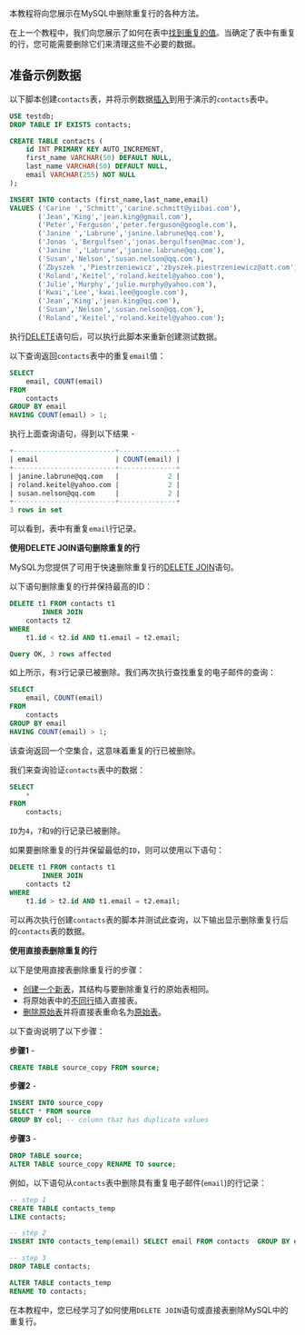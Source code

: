 本教程将向您展示在MySQL中删除重复行的各种方法。

在上一个教程中，我们向您展示了如何在表中[找到重复的值](http://www.yiibai.com/mysql/find-duplicate-values.html)。当确定了表中有重复的行，您可能需要删除它们来清理这些不必要的数据。

## 准备示例数据

以下脚本创建`contacts`表，并将示例数据[插入](http://www.yiibai.com/mysql/insert-statement.html)到用于演示的`contacts`表中。

```sql
USE testdb;
DROP TABLE IF EXISTS contacts;

CREATE TABLE contacts (
    id INT PRIMARY KEY AUTO_INCREMENT,
    first_name VARCHAR(50) DEFAULT NULL,
    last_name VARCHAR(50) DEFAULT NULL, 
    email VARCHAR(255) NOT NULL
);

INSERT INTO contacts (first_name,last_name,email) 
VALUES ('Carine ','Schmitt','carine.schmitt@yiibai.com'),
       ('Jean','King','jean.king@gmail.com'),
       ('Peter','Ferguson','peter.ferguson@google.com'),
       ('Janine ','Labrune','janine.labrune@qq.com'),
       ('Jonas ','Bergulfsen','jonas.bergulfsen@mac.com'),
       ('Janine ','Labrune','janine.labrune@qq.com'),
       ('Susan','Nelson','susan.nelson@qq.com'),
       ('Zbyszek ','Piestrzeniewicz','zbyszek.piestrzeniewicz@att.com'),
       ('Roland','Keitel','roland.keitel@yahoo.com'),
       ('Julie','Murphy','julie.murphy@yahoo.com'),
       ('Kwai','Lee','kwai.lee@google.com'),
       ('Jean','King','jean.king@qq.com'),
       ('Susan','Nelson','susan.nelson@qq.com'),
       ('Roland','Keitel','roland.keitel@yahoo.com');
```

执行[DELETE](http://www.yiibai.com/mysql/delete-statement.html)语句后，可以执行此脚本来重新创建测试数据。

以下查询返回`contacts`表中的重复`email`值：

```sql
SELECT 
    email, COUNT(email)
FROM
    contacts
GROUP BY email
HAVING COUNT(email) > 1;
```

执行上面查询语句，得到以下结果 -

```sql
+-------------------------+--------------+
| email                   | COUNT(email) |
+-------------------------+--------------+
| janine.labrune@qq.com   |            2 |
| roland.keitel@yahoo.com |            2 |
| susan.nelson@qq.com     |            2 |
+-------------------------+--------------+
3 rows in set
```

可以看到，表中有重复`email`行记录。

**使用DELETE JOIN语句删除重复的行**

MySQL为您提供了可用于快速删除重复行的[DELETE JOIN](http://www.yiibai.com/mysql/delete-join.html)语句。

以下语句删除重复的行并保持最高的ID：

```sql
DELETE t1 FROM contacts t1
        INNER JOIN
    contacts t2 
WHERE
    t1.id < t2.id AND t1.email = t2.email;

Query OK, 3 rows affected
```

如上所示，有`3`行记录已被删除。我们再次执行查找重复的电子邮件的查询：

```sql
SELECT 
    email, COUNT(email)
FROM
    contacts
GROUP BY email
HAVING COUNT(email) > 1;
```

该查询返回一个空集合，这意味着重复的行已被删除。

我们来查询验证`contacts`表中的数据：

```sql
SELECT 
    *
FROM
    contacts;
```

`ID`为`4`，`7`和`9`的行记录已被删除。

如果要删除重复的行并保留最低的`ID`，则可以使用以下语句：

```sql
DELETE t1 FROM contacts t1
        INNER JOIN
    contacts t2 
WHERE
    t1.id > t2.id AND t1.email = t2.email;
```

可以再次执行创建`contacts`表的脚本并测试此查询，以下输出显示删除重复行后的`contacts`表的数据。

**使用直接表删除重复的行**

以下是使用直接表删除重复行的步骤：

- [创建一个新表](http://www.yiibai.com/mysql/create-table.html)，其结构与要删除重复行的原始表相同。
- 将原始表中的[不同行](http://www.yiibai.com/mysql/insert-statement.html)插入直接表。
- [删除原始表](http://www.yiibai.com/mysql/drop-table.html)并将直接表重命名为[原始表](http://www.yiibai.com/mysql/rename-table.html)。

以下查询说明了以下步骤：

**步骤1** -

```sql
CREATE TABLE source_copy FROM source;
```

**步骤2** -

```sql
INSERT INTO source_copy
SELECT * FROM source
GROUP BY col; -- column that has duplicate values
```

**步骤3** -

```sql
DROP TABLE source;
ALTER TABLE source_copy RENAME TO source;
```

例如，以下语句从`contacts`表中删除具有重复电子邮件(`email`)的行记录：

```sql
-- step 1
CREATE TABLE contacts_temp 
LIKE contacts;

-- step 2
INSERT INTO contacts_temp(email) SELECT email FROM contacts  GROUP BY email;

-- step 3
DROP TABLE contacts;

ALTER TABLE contacts_temp 
RENAME TO contacts;
```

在本教程中，您已经学习了如何使用`DELETE JOIN`语句或直接表删除MySQL中的重复行。